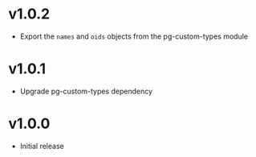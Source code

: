 # v1.0.2
* Export the `names` and `oids` objects from the pg-custom-types module

# v1.0.1
* Upgrade pg-custom-types dependency

# v1.0.0
* Initial release
